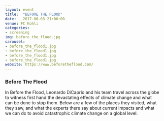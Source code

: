 ```yaml
---
layout: event
title:  "BEFORE THE FLOOD"
date:   2017-06-08 21:00:00
venue: FC Kohli
categories:
- screening
img: before_the_flood.jpg
carousel:
- before_the_flood1.jpg
- before_the_flood1.jpg
- before_the_flood1.jpg
- before_the_flood1.jpg
website: https://www.beforetheflood.com/
---
```

<h3>Before The Flood</h3>

In Before the Flood, Leonardo DiCaprio and his team travel across the globe to witness first hand the devastating effects of climate change and what can be done to stop them. Below are a few of the places they visited, what they saw, and what the experts there say about current impacts and what we can do to avoid catastrophic climate change on a global level.

